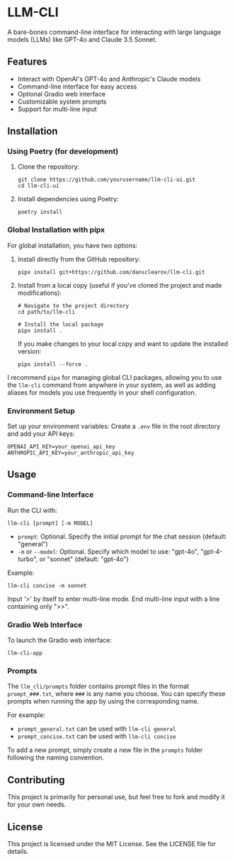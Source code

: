 # LLM-CLI

A bare-bones command-line interface for interacting with large language models (LLMs) like GPT-4o and Claude 3.5 Sonnet.

## Features

- Interact with OpenAI's GPT-4o and Anthropic's Claude models
- Command-line interface for easy access
- Optional Gradio web interface
- Customizable system prompts
- Support for multi-line input

## Installation

### Using Poetry (for development)

1. Clone the repository:
   ```
   git clone https://github.com/yourusername/llm-cli-ui.git
   cd llm-cli-ui
   ```

2. Install dependencies using Poetry:
   ```
   poetry install
   ```

### Global Installation with pipx

For global installation, you have two options:

1. Install directly from the GitHub repository:
   ```
   pipx install git+https://github.com/dansclearov/llm-cli.git
   ```

2. Install from a local copy (useful if you've cloned the project and made modifications):
   ```
   # Navigate to the project directory
   cd path/to/llm-cli
   
   # Install the local package
   pipx install .
   ```

   If you make changes to your local copy and want to update the installed version:
   ```
   pipx install --force .
   ```

I recommend `pipx` for managing global CLI packages, allowing you to use the `llm-cli` command from anywhere in your system, as well as adding aliases for models you use frequently in your shell configuration.

### Environment Setup

Set up your environment variables:
Create a `.env` file in the root directory and add your API keys:
```
OPENAI_API_KEY=your_openai_api_key
ANTHROPIC_API_KEY=your_anthropic_api_key
```

## Usage

### Command-line Interface

Run the CLI with:

```
llm-cli [prompt] [-m MODEL]
```

- `prompt`: Optional. Specify the initial prompt for the chat session (default: "general")
- `-m` or `--model`: Optional. Specify which model to use: "gpt-4o", "gpt-4-turbo", or "sonnet" (default: "gpt-4o")

Example:
```
llm-cli concise -m sonnet
```

Input '>' by itself to enter multi-line mode. End multi-line input with a line containing only ">>".

### Gradio Web Interface

To launch the Gradio web interface:

```
llm-cli-app
```

### Prompts

The `llm_cli/prompts` folder contains prompt files in the format `prompt_###.txt`, where `###` is any name you choose. You can specify these prompts when running the app by using the corresponding name.

For example:
- `prompt_general.txt` can be used with `llm-cli general`
- `prompt_concise.txt` can be used with `llm-cli concise`

To add a new prompt, simply create a new file in the `prompts` folder following the naming convention.

## Contributing

This project is primarily for personal use, but feel free to fork and modify it for your own needs.

## License

This project is licensed under the MIT License. See the LICENSE file for details.
